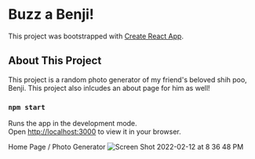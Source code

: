 # Buzz a Benji!

This project was bootstrapped with [Create React App](https://github.com/facebook/create-react-app).

## About This Project
This project is a random photo generator of my friend's beloved shih poo, Benji. This project also inlcudes an about page for him as well! 


### `npm start`

Runs the app in the development mode.\
Open [http://localhost:3000](http://localhost:3000) to view it in your browser.

Home Page / Photo Generator
![Screen Shot 2022-02-12 at 8 36 48 PM](https://user-images.githubusercontent.com/90123164/153738857-3ffd2ead-dcfe-41c2-aaa8-e68dacde60bb.png)
